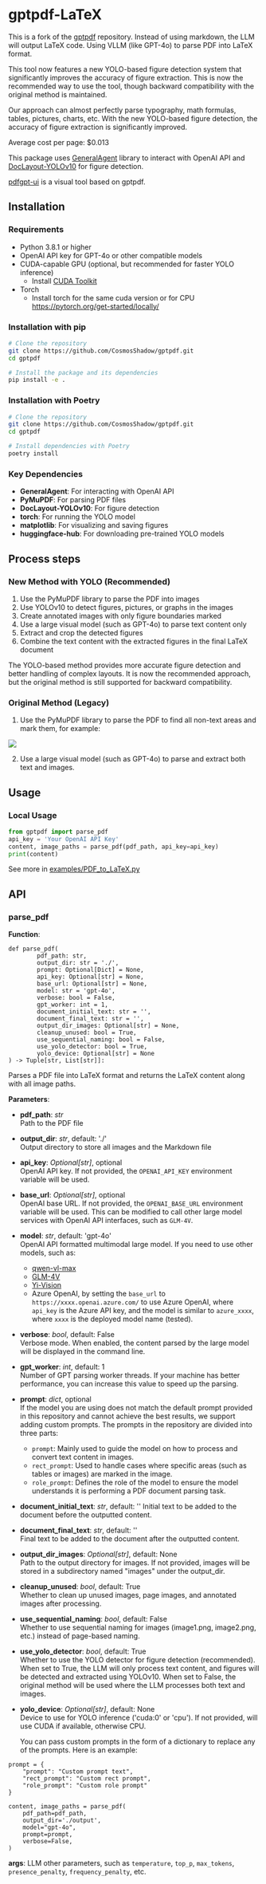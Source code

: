 # gptpdf-LaTeX

This is a fork of the [gptpdf](https://github.com/CosmosShadow/gptpdf) repository. Instead of using markdown, the LLM will output LaTeX code.
Using VLLM (like GPT-4o) to parse PDF into LaTeX format.

This tool now features a new YOLO-based figure detection system that significantly improves the accuracy of figure extraction. This is now the recommended way to use the tool, though backward compatibility with the original method is maintained.

Our approach can almost perfectly parse typography, math formulas, tables, pictures, charts, etc. With the new YOLO-based figure detection, the accuracy of figure extraction is significantly improved.

Average cost per page: $0.013

This package uses [GeneralAgent](https://github.com/CosmosShadow/GeneralAgent) library to interact with OpenAI API and [DocLayout-YOLOv10](https://github.com/opendatalab/DocLayout-YOLO) for figure detection.

[pdfgpt-ui](https://github.com/daodao97/gptpdf-ui) is a visual tool based on gptpdf.

## Installation

### Requirements
- Python 3.8.1 or higher
- OpenAI API key for GPT-4o or other compatible models
- CUDA-capable GPU (optional, but recommended for faster YOLO inference)
  - Install [CUDA Toolkit](https://developer.nvidia.com/cuda-downloads)
- Torch
  - Install torch for the same cuda version or for CPU https://pytorch.org/get-started/locally/

### Installation with pip

```bash
# Clone the repository
git clone https://github.com/CosmosShadow/gptpdf.git
cd gptpdf

# Install the package and its dependencies
pip install -e .
```

### Installation with Poetry

```bash
# Clone the repository
git clone https://github.com/CosmosShadow/gptpdf.git
cd gptpdf

# Install dependencies with Poetry
poetry install
```

### Key Dependencies
- **GeneralAgent**: For interacting with OpenAI API
- **PyMuPDF**: For parsing PDF files
- **DocLayout-YOLOv10**: For figure detection
- **torch**: For running the YOLO model
- **matplotlib**: For visualizing and saving figures
- **huggingface-hub**: For downloading pre-trained YOLO models


## Process steps

### New Method with YOLO (Recommended)
1. Use the PyMuPDF library to parse the PDF into images
2. Use YOLOv10 to detect figures, pictures, or graphs in the images
3. Create annotated images with only figure boundaries marked
4. Use a large visual model (such as GPT-4o) to parse text content only
5. Extract and crop the detected figures
6. Combine the text content with the extracted figures in the final LaTeX document

The YOLO-based method provides more accurate figure detection and better handling of complex layouts. It is now the recommended approach, but the original method is still supported for backward compatibility.

### Original Method (Legacy)
1. Use the PyMuPDF library to parse the PDF to find all non-text areas and mark them, for example:

![](docs/demo.jpg)

2. Use a large visual model (such as GPT-4o) to parse and extract both text and images.



## Usage

### Local Usage

```python
from gptpdf import parse_pdf
api_key = 'Your OpenAI API Key'
content, image_paths = parse_pdf(pdf_path, api_key=api_key)
print(content)
```

See more in [examples/PDF_to_LaTeX.py](examples/PDF_to_LaTeX.py)


## API

### parse_pdf

**Function**: 
```
def parse_pdf(
        pdf_path: str,
        output_dir: str = './',
        prompt: Optional[Dict] = None,
        api_key: Optional[str] = None,
        base_url: Optional[str] = None,
        model: str = 'gpt-4o',
        verbose: bool = False,
        gpt_worker: int = 1,
        document_initial_text: str = '',
        document_final_text: str = '',
        output_dir_images: Optional[str] = None,
        cleanup_unused: bool = True,
        use_sequential_naming: bool = False,
        use_yolo_detector: bool = True,
        yolo_device: Optional[str] = None
) -> Tuple[str, List[str]]:
```

Parses a PDF file into LaTeX format and returns the LaTeX content along with all image paths.

**Parameters**:

- **pdf_path**: *str*  
  Path to the PDF file

- **output_dir**: *str*, default: './'  
  Output directory to store all images and the Markdown file

- **api_key**: *Optional[str]*, optional  
  OpenAI API key. If not provided, the `OPENAI_API_KEY` environment variable will be used.

- **base_url**: *Optional[str]*, optional  
  OpenAI base URL. If not provided, the `OPENAI_BASE_URL` environment variable will be used. This can be modified to call other large model services with OpenAI API interfaces, such as `GLM-4V`.

- **model**: *str*, default: 'gpt-4o'  
  OpenAI API formatted multimodal large model. If you need to use other models, such as:
  - [qwen-vl-max](https://help.aliyun.com/zh/dashscope/developer-reference/compatibility-of-openai-with-dashscope) 
  - [GLM-4V](https://open.bigmodel.cn/dev/api#glm-4v)
  - [Yi-Vision](https://platform.lingyiwanwu.com/docs) 
  - Azure OpenAI, by setting the `base_url` to `https://xxxx.openai.azure.com/` to use Azure OpenAI, where `api_key` is the Azure API key, and the model is similar to `azure_xxxx`, where `xxxx` is the deployed model name (tested).

- **verbose**: *bool*, default: False  
  Verbose mode. When enabled, the content parsed by the large model will be displayed in the command line.

- **gpt_worker**: *int*, default: 1  
  Number of GPT parsing worker threads. If your machine has better performance, you can increase this value to speed up the parsing.

- **prompt**: *dict*, optional  
  If the model you are using does not match the default prompt provided in this repository and cannot achieve the best results, we support adding custom prompts. The prompts in the repository are divided into three parts:
  - `prompt`: Mainly used to guide the model on how to process and convert text content in images.
  - `rect_prompt`: Used to handle cases where specific areas (such as tables or images) are marked in the image.
  - `role_prompt`: Defines the role of the model to ensure the model understands it is performing a PDF document parsing task.

- **document_initial_text**: *str*, default: ''
    Initial text to be added to the document before the outputted content.
- **document_final_text**: *str*, default: ''  
  Final text to be added to the document after the outputted content.

- **output_dir_images**: *Optional[str]*, default: None  
  Path to the output directory for images. If not provided, images will be stored in a subdirectory named "images" under the output_dir.

- **cleanup_unused**: *bool*, default: True  
  Whether to clean up unused images, page images, and annotated images after processing.

- **use_sequential_naming**: *bool*, default: False  
  Whether to use sequential naming for images (image1.png, image2.png, etc.) instead of page-based naming.

- **use_yolo_detector**: *bool*, default: True  
  Whether to use the YOLO detector for figure detection (recommended). When set to True, the LLM will only process text content, and figures will be detected and extracted using YOLOv10. When set to False, the original method will be used where the LLM processes both text and images.

- **yolo_device**: *Optional[str]*, default: None  
  Device to use for YOLO inference ('cuda:0' or 'cpu'). If not provided, will use CUDA if available, otherwise CPU.

  You can pass custom prompts in the form of a dictionary to replace any of the prompts. Here is an example:

```
prompt = {
    "prompt": "Custom prompt text",
    "rect_prompt": "Custom rect prompt",
    "role_prompt": "Custom role prompt"
}

content, image_paths = parse_pdf(
    pdf_path=pdf_path,
    output_dir='./output',
    model="gpt-4o",
    prompt=prompt,
    verbose=False,
)
```



**args**: LLM other parameters, such as `temperature`, `top_p`, `max_tokens`, `presence_penalty`, `frequency_penalty`, etc.
